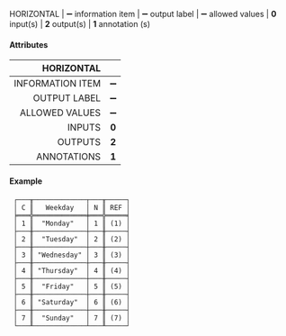 HORIZONTAL | ➖ information item | ➖ output label | ➖ allowed values | **0** input(s) | **2** output(s) | **1** annotation (s)

#### Attributes

|       HORIZONTAL |       |
|-----------------:|:-----:|
| INFORMATION ITEM |   ➖   |
|     OUTPUT LABEL |   ➖   |
|   ALLOWED VALUES |   ➖   |
|           INPUTS | **0** |
|          OUTPUTS | **2** |
|      ANNOTATIONS | **1** |

#### Example

```text
 ┌───╥─────────────┬───╥─────┐
 │ C ║   Weekday   │ N ║ REF │
 ╞═══╬═════════════╪═══╬═════╡
 │ 1 ║  "Monday"   │ 1 ║ (1) │
 ├───╫─────────────┼───╫─────┤
 │ 2 ║  "Tuesday"  │ 2 ║ (2) │
 ├───╫─────────────┼───╫─────┤
 │ 3 ║ "Wednesday" │ 3 ║ (3) │
 ├───╫─────────────┼───╫─────┤
 │ 4 ║ "Thursday"  │ 4 ║ (4) │
 ├───╫─────────────┼───╫─────┤
 │ 5 ║  "Friday"   │ 5 ║ (5) │
 ├───╫─────────────┼───╫─────┤
 │ 6 ║ "Saturday"  │ 6 ║ (6) │
 ├───╫─────────────┼───╫─────┤
 │ 7 ║  "Sunday"   │ 7 ║ (7) │
 └───╨─────────────┴───╨─────┘
```